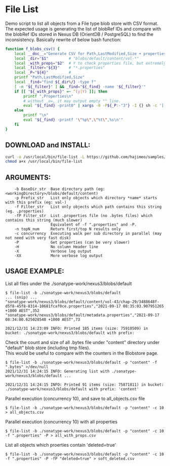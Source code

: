 # File List
Demo script to list all objects from a File type blob store with CSV format.  
The expected usage is generating the list of blobRef IDs and compare with the blobRef IDs stored in Nexus DB (OrientDB / PostgreSQL) to find the inconsistency.
Basically rewrite of below bash function:
```bash
function f_blobs_csv() {
    local __doc__="Generate CSV for Path,LastModified,Size + properties"
    local _dir="$1"         # "blobs/default/content/vol-*"
    local _with_props="$2"  # Y to check properties file, but extremely slow
    local _filter="${3}"    # "*.properties"
    local _P="${4}"         #
    printf "Path,LastModified,Size"
    local _find="find ${_dir%/} -type f"
    [ -n "${_filter}" ] && _find="${_find} -name '${_filter}'"
    if [[ "${_with_props}" =~ ^(y|Y) ]]; then
        printf ",Properties\n"
        # without _o=, it may output empty "" line.
        eval "${_find} -print0" | xargs -0 -P${_P:-"3"} -I {} sh -c '[ -f {} ] && _o="$(find {} -printf "\"%p\",\"%t\",%s," && printf "\"%s\"\n" "$(echo "{}" | grep -q ".properties" && cat {} | tr "\n" "," | sed "s/,$//")")" && echo ${_o}'
    else
        printf "\n"
        eval "${_find} -printf '\"%p\",\"%t\",%s\n'"
    fi
}
```

## DOWNLOAD and INSTALL:
```bash
curl -o /usr/local/bin/file-list -L https://github.com/hajimeo/samples/raw/master/misc/file-list_$(uname)
chmod a+x /usr/local/bin/file-list
```

## ARGUMENTS:
```
    -b BaseDir_str  Base directory path (eg: <workingDirectory>/blobs/default/content)
    -p Prefix_str   List only objects which directory *name* starts with this prefix (eg: val-)
    -f Filter_str   List only objects which path contains this string (eg. .properties)
    -fP Filter_str  List .properties file (no .bytes files) which contains this string (much slower)
                    Equivalent of -f ".properties" and -P.
    -n topN_num     Return first/top N results only
    -c concurrency  Executing walk per sub directory in parallel (may not need with very fast disk)
    -P              Get properties (can be very slower)
    -H              No column Header line
    -X              Verbose log output
    -XX             More verbose log output
```

## USAGE EXAMPLE:
List all files under the ./sonatype-work/nexus3/blobs/default
```
$ file-list -b ./sonatype-work/nexus3/blobs/default
... (snip) ...
"sonatype-work/nexus3/blobs/default/content/vol-43/chap-29/3488648f-d5f8-45f8-8314-10681fcaf0ce.properties","2021-09-17 08:35:03.907951265 +1000 AEST",352
"sonatype-work/nexus3/blobs/default/metadata.properties","2021-09-17 08:34:00.625028548 +1000 AEST",73

2021/12/31 14:23:09 INFO: Printed 185 items (size: 75910509) in bucket: ./sonatype-work/nexus3/blobs/default with prefix:
```
Check the count and size of all .bytes file under "content" directory under "default" blob store (including tmp files).  
This would be useful to compare with the counters in the Blobstore page.
```
$ file-list -b ./sonatype-work/nexus3/blobs/default -p "content" -f ".bytes" >/dev/null
2021/12/31 14:24:15 INFO: Generating list with ./sonatype-work/nexus3/blobs/default ...

2021/12/31 14:24:15 INFO: Printed 91 items (size: 75871811) in bucket: ./sonatype-work/nexus3/blobs/default with prefix: 'content'
```
Parallel execution (concurrency 10), and save to all_objects.csv file
```
$ file-list -b ./sonatype-work/nexus3/blobs/default -p "content" -c 10 > all_objects.csv
```
Parallel execution (concurrency 10) with all properties
```
$ file-list -b ./sonatype-work/nexus3/blobs/default -p "content" -c 10 -f ".properties" -P > all_with_props.csv
```
List all objects which proerties contain 'deleted=true'
```
$ file-list -b ./sonatype-work/nexus3/blobs/default -p "content" -c 10 -f ".properties" -P -fP "deleted=true" > soft_deleted.csv
```
